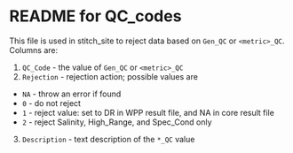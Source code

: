 # README for QC_codes

This file is used in stitch_site to reject data based on `Gen_QC` or `<metric>_QC`. Columns are:

1. `QC_Code` - the value of `Gen_QC` or `<metric>_QC`
2. `Rejection` - rejection action; possible values are
- `NA` - throw an error if found
- `0` - do not reject
- `1` - reject value: set to DR in WPP result file, and NA in core result file
- `2` - reject Salinity, High_Range, and Spec_Cond only
3. `Description` - text description of the `*_QC` value